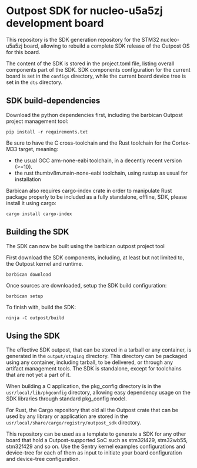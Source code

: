 # Outpost SDK for nucleo-u5a5zj development board

This repository is the SDK generation repository for the STM32 nucleo-u5a5zj board,
allowing to rebuild a complete SDK release of the Outpost OS for this board.

The content of the SDK is stored in the project.toml file, listing overall components part of the SDK.
SDK components configuration for the current board is set in the `configs` directory, while the current board
device tree is set in the `dts` directory.

## SDK build-dependencies

Download the python dependencies first, including the barbican Outpost project management tool:

```
pip install -r requirements.txt
```

Be sure to have the C cross-toolchain and the Rust toolchain for the Cortex-M33 target, meaning:

* the usual GCC arm-none-eabi toolchain, in a decently recent version (>=10).
* the rust thumbv8m.main-none-eabi toolchain, using rustup as usual for installation

Barbican also requires cargo-index crate in order to manipulate Rust package properly to be included as a
fully standalone, offline, SDK, please install it using cargo:

```
cargo install cargo-index
```

## Building the SDK

The SDK can now be built using the barbican outpost project tool

First download the SDK components, including, at least but not limited to, the Outpost kernel and runtime.

```
barbican download
```

Once sources are downloaded, setup the SDK build configuration:
```
barbican setup
```

To finish with, build the SDK:
```
ninja -C outpost/build
```


## Using the SDK

The effective SDK outpost, that can be stored in a tarball or any container, is generated in the `output/staging` directory.
This directory can be packaged using any container, including tarball, to be delivered, or through any artifact management tools.
The SDK is standalone, except for toolchains that are not yet a part of it.

When building a C application, the pkg_config directory is in the `usr/local/lib/pkgconfig` directory, allowing easy dependency
usage on the SDK libraries through standard pkg_config model.

For Rust, the Cargo repository that old all the Outpost crate that can be used by any library or application are stored in the
`usr/local/share/cargo/registry/outpost_sdk` directory.


This repository can be used as a template to generate a SDK for any other board that hold a Outpost-supported SoC such as
stm32l429, stm32wb55, stm32f429 and so on. Use the Sentry kernel examples configurations and device-tree for each of them as input
to initiate your board configuration and device-tree configuration.
